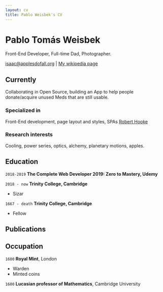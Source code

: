 ```yaml
---
layout: cv
title: Pablo Weisbek's CV
---
```

# Pablo Tomás Weisbek
Front-End Developer, Full-time Dad, Photographer.

<div id="webaddress">
<a href="isaac@applesdofall.org">isaac@applesdofall.org</a>
| <a href="http://en.wikipedia.org/wiki/Isaac_Newton">My wikipedia page</a>
</div>


## Currently

Collaborating in Open Source, building an App to help people donate/acquire unused Meds that are still usable.

### Specialized in

Front-End development, page layout and styles, SPAs [Robert Hooke](http://en.wikipedia.org/wiki/Robert_Hooke)


### Research interests

Cooling, power series, optics, alchemy, planetary motions, apples.


## Education

`2018-2019`
__The Complete Web Developer 2019: Zero to Mastery, Udemy__

`2018 - now`
__Trinity College, Cambridge__

- Sizar

`1667 - death`
__Trinity College, Cambridge__

- Fellow



## Publications

<!-- A list is also available [online](http://scholar.google.co.uk/citations?user=LTOTl0YAAAAJ) -->


## Occupation

`1600`
__Royal Mint__, London

- Warden
- Minted coins

`1600`
__Lucasian professor of Mathematics__, Cambridge University



<!-- ### Footer

Last updated: May 2019 -->


